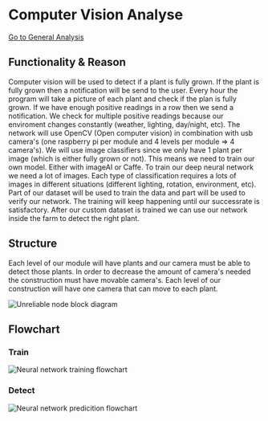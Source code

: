 # Computer Vision Analyse
[Go to General Analysis](../../analysis#computer-vision)

## Functionality & Reason
Computer vision will be used to detect if a plant is fully grown.
If the plant is fully grown then a notification will be send to the user.
Every hour the program will take a picture of each plant and check if the plan is fully grown. If we have enough positive readings in a row then we send a notification. We check for multiple positive readings because our enviroment changes constantly (weather, lighting, day/night, etc). The network will use OpenCV (Open computer vision) in combination with usb camera's (one raspberry pi per module and 4 levels per module => 4 camera's). We will use image classifiers since we only have 1 plant per image (which is either fully grown or not). This means we need to train our own model. Either with imageAI or Caffe. To train our deep neural network we need a lot of images. Each type of classification requires a lots of images in different situations (different lighting, rotation, environment, etc). Part of our dataset will be used to train the data and part will be used to verify our network. The training will keep happening until our successrate is satisfactory. After our custom dataset is trained we can use our network inside the farm to detect the right plant.

## Structure
Each level of our module will have plants and our camera must be able to detect those plants. In order to decrease the amount of camera's needed the construction must have movable camera's. Each level of our construction will have one camera that can move to each plant.

![Unreliable node block diagram](https://raw.githubusercontent.com/AP-Elektronica-ICT/jp19-lafa/analysis/doc/img/analysis/vision/VisionMechanical.png)

## Flowchart
### Train
![Neural network training flowchart](https://raw.githubusercontent.com/AP-Elektronica-ICT/jp19-lafa/analysis/doc/img/analysis/vision/VisionTrainFlowchart.png)

### Detect
![Neural network predicition flowchart](https://raw.githubusercontent.com/AP-Elektronica-ICT/jp19-lafa/analysis/doc/img/analysis/vision/VisionPredictFlowchart.png)
